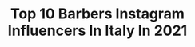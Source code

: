 ---
title: Top 10 Barbers Instagram Influencers In Italy In 2021
description: >-
  Find top barbers Instagram influencers in Italy in 2021. Most popular hashtags: #barber #barbershop #barberlife #barbering.
platform: Instagram
hits: 117
text_top: Analyze the top-rated Instagram profiles on inBeat.
text_bottom: Our database has 117 Instagram influencers like this in Italy for you to connect with.
profiles:
  - username: "ivanromano_"
    fullname: >-
      Ivan Romano
    bio: >-
      ✖️ I Alessandria/Moscow ✖️ l Top Level Barber ✖️ l Barber Page @romanohairstylist ✖️ I Footballer
    location: "Italy"
    followers: 6893
    engagement: 1096
    commentsToLikes: 0.058872
    id: ck8t1sr2mwvnd0j785ztuxkm6
    verified: false
    hashtags: "#hair, #hairtatoo, #barber, #barberlife"
  - username: "gabrielli_barbershop"
    fullname: >-
      Daniel Gabrielli
    bio: >-
      🇮🇹 Latina/Italy ᴹᵃˢᵗᵉʳ ᴮᵃʳᵇᵉʳ ☏ FOR APPOINTMENT whatsapp 3313077642 Via Eugenio di Savoia 25 Latina
    location: "Italy"
    followers: 5356
    engagement: 1530
    commentsToLikes: 0.062276
    id: ck5c6gkob5e6u0i11advgbwcv
    verified: false
    hashtags: ""
  - username: "nando.quaranta_barber"
    fullname: >-
      Nando Quaranta
    bio: >-
      Italian Barber 🇮🇹 @Barbermatch & Intercontinental Champion 2ª sede Aversa @labarbieriadelseggio Ambassador @barberapp.official
    location: "Italy"
    followers: 56569
    engagement: 329
    commentsToLikes: 0.015375
    id: ck5byp2napkdc0i117bx1abfi
    verified: false
    hashtags: "#napoli, #razorfade, #football, #barber"
  - username: "francesco.amoroso_barber"
    fullname: >-
      ● HAIR LOVING
    bio: >-
      ●BARBER ✂💈 💈BARBER EDUCATOR @hair_loving_accademy BARBER BATTLE 🏆 COPPA ITALIA BES 🏆BARBER IN THE CAGE🏆 🌏ITALY, NAPOLI 👤FB: Francesco Amoroso Barber
    location: "Italy"
    followers: 20483
    engagement: 151
    commentsToLikes: 0.031083
    id: ck135g51018xl0i19ypx876j0
    verified: false
    hashtags: ""
  - username: "giovannimoscamuscaredd"
    fullname: >-
      Giovanni Mosca
    bio: >-
      Dancer and teacher.🕺🏾👉🏼 @laisla_cubana🇨🇺 Founder of @dalemami_officialparty 🔥 💈Hair Stylist\Barber. ✂️ Love travel 🌍 26 y.o. 📍Crispiano,TA 🏘🇮🇹 FB⬇️
    location: "Italy"
    followers: 4207
    engagement: 1040
    commentsToLikes: 0.037540
    id: ckf5xlue5w4mu0j23yamror7j
    verified: false
    hashtags: "#greenearth, #sky, #seaphotography, #summervibes"
  - username: "fontana.life"
    fullname: >-
      Patrick Fontana
    bio: >-
      |Founder and Barber of 💈@donclassico_barbershop ⚓⚔ | Based in Switzerland | From PORTO 🔵⚪ @dianaliyah💙 @carlosfs22 🏋🏻‍♂️💪
    location: "Italy"
    followers: 13245
    engagement: 408
    commentsToLikes: 0.014172
    id: ck5q8q5rg7g4z0i11mx5kd79o
    verified: false
    hashtags: "#beard, #classic, #switzerland, #barber"
  - username: "alessiobuccheri"
    fullname: >-
      •𝑻𝑯𝑬 𝑩𝑨𝑹𝑩𝑬𝑹💈
    bio: >-
      • PRENOTAZIONE: 3517679589 • 𝕊𝕡𝕠𝕟𝕤𝕠𝕣:@panasonicbarberproitaly •💈ⓎⓄ ⓈⓄⓎ ⒺⓁ ⒷⒶⓇⒷⒺⓇ💈 •📍🇮🇹TORINO🇮🇹 via elba 24 •𝓟𝓪𝓼𝓼𝓲𝓸𝓷,𝓥𝓲𝓼𝓲𝓸𝓷,𝓟𝓻𝓮𝓬𝓲𝓼𝓲𝓸𝓷,𝓟𝓮𝓻𝓯𝓮𝓬𝓽𝓲𝓸𝓷
    location: "Italy"
    followers: 49860
    engagement: 62
    commentsToLikes: 0.044058
    id: ck8ta40mgqdzm0j7858nor7jt
    verified: false
    hashtags: "#menstyle, #torino, #barberstyle, #barberia"
  - username: "octavianbarber"
    fullname: >-
      Octavian Gabriel ✪
    bio: >-
      • Barber 19 years 📍Sibiu, Romania •Started by the traveler 👣🌎 • Video youtube⤵️
    location: "Italy"
    followers: 7181
    engagement: 689
    commentsToLikes: 0.019265
    id: ck8t3b8nf2m1p0j78xc0dlarh
    verified: false
    hashtags: "#thebarberpost, #barbernation, #romania, #fadegame"
  - username: "ali.moono"
    fullname: >-
      ALI [MOONO]  علی مونو
    bio: >-
      رویاهامو با صدای قیچی به واقعیت تبدیل میکنم‌ pege estori: @ali.moono.story CELEBRITY/BARBER
    location: "Italy"
    followers: 7869
    engagement: 1149
    commentsToLikes: 0.441721
    id: ckapaoulywwic0i78hocxn7sl
    verified: false
    hashtags: "#tehran, #fan, #karaj, #instagram"
  - username: "axel_barber_comolli_abc"
    fullname: >-
      💈𝐀𝐗𝐄𝐋 𝐁𝐀𝐑𝐁𝐄𝐑 𝐂𝐎𝐌𝐎𝐋𝐋𝐈 𝐀𝐁𝐂
    bio: >-
      •𝗜𝗠𝗣𝗘𝗥𝗜𝗔 • 𝐅𝐎𝐔𝐍𝐃𝐄𝐑 𝐎𝐅 : @la_barberia_di_imperia • 𝐁𝐑𝐀𝐍𝐃 𝐏𝐋𝐀𝐘𝐄𝐑 𝐎𝐅: @barber_mind_officialpage
    location: "Italy"
    followers: 60484
    engagement: 153
    commentsToLikes: 0.012784
    id: ck6ubn3cpajvv0j71uknjusg3
    verified: false
    hashtags: "#imperia, #iorestoacasa, #menstyle, #barberia"
---